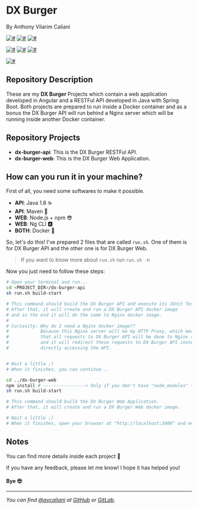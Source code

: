 # DX Burger
By Anthony Vilarim Caliani

[![#](https://img.shields.io/badge/node-v11.6.0-brightgreen.svg)](#) [![#](https://img.shields.io/badge/npm-6.8.0-lightgrey.svg)](#) [![#](https://img.shields.io/badge/angular--cli-7.1.4-red.svg)](#)

[![#](https://img.shields.io/badge/java-1.8.0__181-yellow.svg)](#) [![#](https://img.shields.io/badge/spring--boot-2.1.3.RELEASE-green.svg)](#) [![#](https://img.shields.io/badge/maven-3.6.0-blue.svg)](#)

[![#](https://img.shields.io/badge/docker-18.09.2-steelblue.svg)](#)

## Repository Description
These are my **DX Burger** Projects which contain a web application developed in Angular and a RESTFul API developed in Java with Spring Boot. Both projects are prepared to run inside a Docker container and as a bonus the DX Burger API will run behind a Nginx server which will be running inside another Docker container.

## Repository Projects
- **dx-burger-api**: This is the DX Burger RESTFul API.
- **dx-burger-web**: This is the DX Burger Web Application.

## How can you run it in your machine?
First of all, you need some softwares to make it possible.
 - **API**: Java 1.8 ☕️
 - **API**: Maven 🍃
 - **WEB**: Node.js + npm 😎
 - **WEB**: Ng CLI 🅰️
 - **BOTH**: Docker 🐳

So, let's do this! I've prepared 2 files that are called `run.sh`. One of them is for DX Burger API and the other one is for DX Burger Web. 

> If you want to know more about `run.sh` run `run.sh -h`

Now you just need to follow these steps:
```sh
# Open your terminal and run...
cd <PROJECT_DIR>/dx-burger-api
sh run.sh build-start

# This command should build the DX Burger API and execute its JUnit Tests.
# After that, it will create and run a DX Burger API docker image 
# and in the end it will do the same to Nginx docker image.
#
# Curiosity: Why do I need a Nginx docker image??
#            Because this Nginx server will be my HTTP Proxy, which means
#            that all requests to DX Burger API will be done to Nginx server
#            and it will redirect these requests to DX Burger API instead of 
#            directly accessing the API.


# Wait a little ;)
# When it finishes, you can continue...

cd ../dx-burger-web
npm install # ----------------> Only if you don't have "node_modules" folder.
sh run.sh build-start

# This command should build the DX Burger Web Application.
# After that, it will create and run a DX Burger Web docker image.

# Wait a little ;)
# When it finishes, open your browser at "http://localhost:3000" and enjoy it!

```

## Notes
You can find more details inside each project 🙂

If you have any feedback, please let me know! I hope it has helped you!

#### Bye 😎

---

_You can find [@avcaliani](#) at [GitHub](https://github.com/avcaliani) or [GitLab](https://gitlab.com/avcaliani)._

